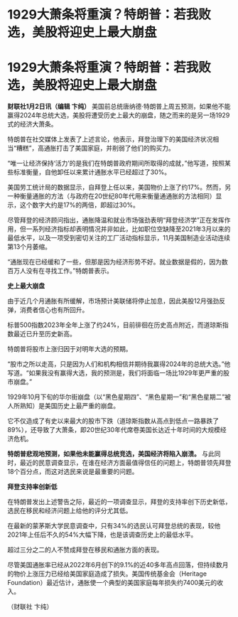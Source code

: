 # 1929大萧条将重演？特朗普：若我败选，美股将迎史上最大崩盘

# 1929大萧条将重演？特朗普：若我败选，美股将迎史上最大崩盘

**财联社1月2日讯（编辑 卞纯）**
美国前总统唐纳德·特朗普上周五预测，如果他不能赢得2024年总统大选，美股将遭受历史上最大的崩盘，随之而来的是另一场1929式的经济大萧条。

特朗普在社交媒体上发表了上述言论，他表示，拜登治理下的美国经济状况相当“糟糕”，高通胀打击了美国家庭，并削弱了他们的购买力。

“唯一让经济保持‘活力’的是我们在特朗普政府期间所取得的成就，”他写道，按照某些标准衡量，自他卸任以来累计通胀水平已经超过了30%。

美国劳工统计局的数据显示，自拜登上任以来，美国物价上涨了约17%。然而，另一种衡量通胀的方法（与政府在20世纪80年代用来衡量通通胀的方法相同）显示，这个数字大约是17%的两倍，即超过30%。

尽管拜登的经济顾问指出，通胀降温和就业市场强劲表明“拜登经济学”正在发挥作用，但一系列经济指标却表明情况并非如此，比如职位空缺降至2021年3月以来的最低水平，以及一项受到密切关注的工厂活动指标显示，11月美国制造业活动连续第13个月萎缩。

“通胀现在已经缓和了一些，但那是因为经济形势不好。就业数据是假的，因为数百万人没有在寻找工作。”特朗普表示。

**史上最大崩盘**

由于近几个月通胀有所缓解，市场预计美联储将停止加息，因此美股12月强劲反弹，消费者信心也有所回升。

标普500指数2023年全年上涨了约24%，目前徘徊在历史高点附近，而道琼斯指数最近已升至历史新高。

特朗普将股市上涨归因于对明年大选的预期。

“股市之所以走高，只是因为人们和机构相信并期待我赢得2024年的总统大选。”他写道。“如果我没有赢得大选，我的预测是，我们将面临一场比1929年更严重的股市崩盘。”

1929年10月下旬的华尔街崩盘（以“黑色星期四”、“黑色星期一”和“黑色星期二”被人所熟知）是美国历史上最严重的崩盘。

它不仅造成了有史以来最大的股市下跌（道琼斯指数从高点到低点一路暴跌了89%），还导致了大萧条，即20世纪30年代席卷美国长达近十年时间的大规模经济危机。

**特朗普悲观地预测，如果他未能赢得总统竞选，美国经济将陷入崩溃。**
与此同时，最近的民意调查显示，在谁在经济方面最值得信任的问题上，特朗普领先拜登18个百分点，而这对选民来说是最重要的问题。

**拜登支持率创新低**

在特朗普发出上述警告之际，最近的一项调查显示，拜登的支持率创下历史新低，选民在移民和经济问题上给他的评分尤其低。

在最新的蒙茅斯大学民意调查中，只有34%的选民认可拜登总统的表现，较他2021年上任后不久的54%大幅下降，也是该调查历史上的最低水平。

超过三分之二的人不赞成拜登在移民和通胀方面的表现。

尽管美国通胀率已经从2022年6月创下的9.1%的近40多年高点回落，但持续数月的物价上涨压力已经给美国家庭造成了损失。美国传统基金会（Heritage
Foundation）最近估计，通胀使一个典型的美国家庭每年损失约7400美元的收入。

（财联社 卞纯）

